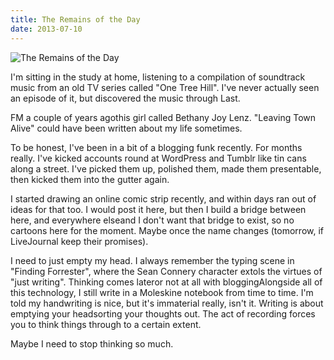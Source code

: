 ```yaml
---
title: The Remains of the Day
date: 2013-07-10
---
```


![The Remains of the Day](https://source.unsplash.com/hopX_jpVtRM/1600x900)

I'm sitting in the study at home, listening to a compilation of soundtrack music from an old TV series called "One Tree Hill". I've never actually seen an episode of it, but discovered the music through Last.

FM a couple of years agothis girl called Bethany Joy Lenz. "Leaving Town Alive" could have been written about my life sometimes.

To be honest, I've been in a bit of a blogging funk recently. For months really. I've kicked accounts round at WordPress and Tumblr like tin cans along a street. I've picked them up, polished them, made them presentable, then kicked them into the gutter again.

I started drawing an online comic strip recently, and within days ran out of ideas for that too. I would post it here, but then I build a bridge between here, and everywhere elseand I don't want that bridge to exist, so no cartoons here for the moment. Maybe once the name changes (tomorrow, if LiveJournal keep their promises).

I need to just empty my head. I always remember the typing scene in "Finding Forrester", where the Sean Connery character extols the virtues of "just writing". Thinking comes lateror not at all with bloggingAlongside all of this technology, I still write in a Moleskine notebook from time to time. I'm told my handwriting is nice, but it's immaterial really, isn't it. Writing is about emptying your headsorting your thoughts out. The act of recording forces you to think things through to a certain extent.

Maybe I need to stop thinking so much.